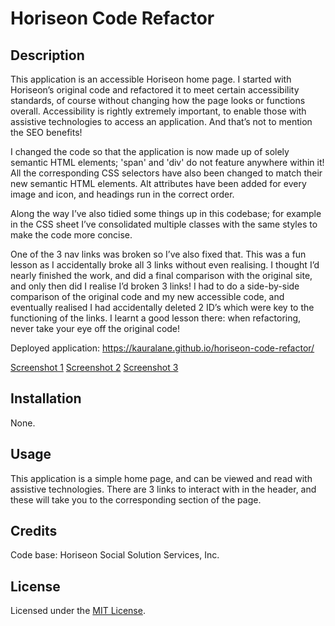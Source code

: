 # Horiseon Code Refactor

## Description
This application is an accessible Horiseon home page. I started with Horiseon’s original code and refactored it to meet certain accessibility standards, of course without changing how the page looks or functions overall. Accessibility is rightly extremely important, to enable those with assistive technologies to access an application. And that’s not to mention the SEO benefits!

I changed the code so that the application is now made up of solely semantic HTML elements; 'span' and 'div' do not feature anywhere within it! All the corresponding CSS selectors have also been changed to match their new semantic HTML elements. Alt attributes have been added for every image and icon, and headings run in the correct order. 

Along the way I’ve also tidied some things up in this codebase; for example in the CSS sheet I’ve consolidated multiple classes with the same styles to make the code more concise. 

One of the 3 nav links was broken so I’ve also fixed that. This was a fun lesson as I accidentally broke all 3 links without even realising. I thought I’d nearly finished the work, and did a final comparison with the original site, and only then did I realise I’d broken 3 links! I had to do a side-by-side comparison of the original code and my new accessible code, and eventually realised I had accidentally deleted 2 ID’s which were key to the functioning of the links. I learnt a good lesson there: when refactoring, never take your eye off the original code!

Deployed application: https://kauralane.github.io/horiseon-code-refactor/

[Screenshot 1](assets/screenshots/1.png)
[Screenshot 2](assets/screenshots/2.png)
[Screenshot 3](assets/screenshots/3.png)

## Installation
None.

## Usage
This application is a simple home page, and can be viewed and read with assistive technologies. There are 3 links to interact with in the header, and these will take you to the corresponding section of the page.

## Credits
Code base: Horiseon Social Solution Services, Inc.

## License
Licensed under the [MIT License](LICENSE).